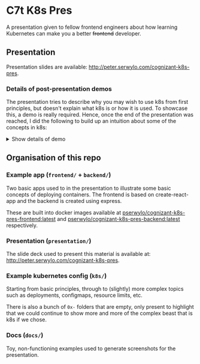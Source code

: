 # C7t K8s Pres

A presentation given to fellow frontend engineers about how learning Kubernetes can make you a better ~~frontend~~ developer.

## Presentation

Presentation slides are available: http://peter.serwylo.com/cognizant-k8s-pres.

### Details of post-presentation demos

The presentation tries to describe why you may wish to use k8s from first principles, but doesn't explain what k8s is
or how it is used. To showcase this, a demo is really required. Hence, once the end of the presentation was reached, I did the following to build up an intuition about some of the concepts in k8s:

<details>
<summary>Show details of demo</summary>

* Log into OpenShift and show a full deployment of the frontend + backend from `./k8s/04-health-checks`.
* Remove the deployment to make space to start from first principles:
  * `kubectl delete all --all`
* Create silly pods to showcase the simplest (and silliest) deployment in k8s:
  * `kubectl find ./k8s/00-building-blocks/ -iname "*.yaml" | xargs yq | kubectl apply -f -`
* Remove the pods to make space for proper Deployment + Service version:
  * `kubectl delete all --all`
* Showcase how a [deployment](https://kubernetes.io/docs/concepts/workloads/controllers/deployment/) is a better way to manage containers:
  * `kubectl apply -f ./k8s/01-basic/frontend/deployment.yaml`
* Explain that [services](https://kubernetes.io/docs/concepts/services-networking/service/) are required to route traffic to a collection of pods:
  * `kubectl apply -f ./k8s/01-basic/frontend/service.yaml`
* Open up traffic to the world using an (OpenShift specific) route:
  * `kubectl apply -f ./k8s/01-basic/frontend/route.yaml`
* After viewing a misconfigured app, move on to explain how [config maps](https://kubernetes.io/docs/concepts/configuration/configmap/) are used to provide per-environment configuration, and then how to mount the configmap into the deployment. Note that after updating the deployment, a rolling restart is performed:
  * `kubectl apply -f ./k8s/02-configmap/frontend/configmap.yaml`
  * `kubectl apply -f ./k8s/02-configmap/frontend/deployment.yaml`
* Showcase resource limits:
  * `find ./k8s/03-limits/ -iname "*.yaml" | xargs yq | kubectl apply -f -`
* Explain the need for health checks:
  * `find ./k8s/04-health-checks/ -iname "*.yaml" | xargs yq | kubectl apply -f -`
* Remove the manually created resources, then run a helm install to show one approach to managing a collection of k8s resources:
  * `kubectl delete all --all`
  * `helm install app ./k8s/05-helm`
</details>

## Organisation of this repo

### Example app (`frontend/` + `backend/`)

Two basic apps used to in the presentation to illustrate some basic concepts of deploying containers.
The frontend is based on create-react-app and the backend is created using express.

These are built into docker images available at [pserwylo/cognizant-k8s-pres-frontend:latest](https://hub.docker.com/r/pserwylo/cognizant-k8s-pres-frontend)
and [pserwylo/cognizant-k8s-pres-backend:latest](https://hub.docker.com/r/pserwylo/cognizant-k8s-pres-backend) respectively.

### Presentation (`presentation/`)

The slide deck used to present this material is available at: http://peter.serwylo.com/cognizant-k8s-pres.

### Example kubernetes config (`k8s/`)

Starting from basic principles, through to (slightly) more complex topics such as deployments, configmaps, resource
limits, etc.

There is also a bunch of `0x-` folders that are empty, only present to highlight that we could continue to show more
and more of the complex beast that is k8s if we chose.

### Docs (`docs/`)

Toy, non-functioning examples used to generate screenshots for the presentation.

